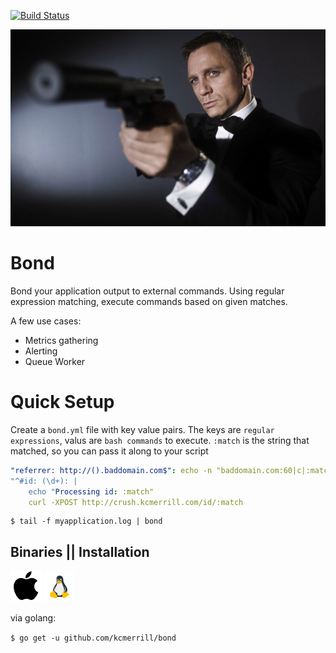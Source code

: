 [![Build Status](https://travis-ci.org/kcmerrill/bond.svg?branch=master)](https://travis-ci.org/kcmerrill/bond)

![bond](bond.jpg)

# Bond

Bond your application output to external commands. Using regular expression matching, execute commands based on given matches.

A few use cases:
* Metrics gathering
* Alerting
* Queue Worker

# Quick Setup

Create a `bond.yml` file with key value pairs. The keys are `regular expressions`, valus are `bash commands` to execute. `:match` is the string that matched, so you can pass it along to your script

```yaml
"referrer: http://().baddomain.com$": echo -n "baddomain.com:60|c|:match" | nc -4u -w0 127.0.0.1 8125
"^#id: (\d+): |
    echo "Processing id: :match"
    curl -XPOST http://crush.kcmerrill.com/id/:match
```

```shell
$ tail -f myapplication.log | bond
```

## Binaries || Installation

[![MacOSX](https://raw.githubusercontent.com/kcmerrill/go-dist/master/assets/apple_logo.png "Mac OSX")](http://go-dist.kcmerrill.com/kcmerrill/bond/mac/amd64) [![Linux](https://raw.githubusercontent.com/kcmerrill/go-dist/master/assets/linux_logo.png "Linux")](http://go-dist.kcmerrill.com/kcmerrill/bond/linux/amd64)

via golang:

`$ go get -u github.com/kcmerrill/bond`
